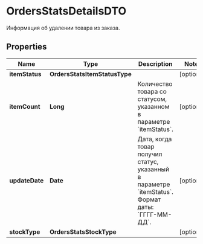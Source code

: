 

# OrdersStatsDetailsDTO

Информация об удалении товара из заказа.

## Properties

| Name | Type | Description | Notes |
|------------ | ------------- | ------------- | -------------|
|**itemStatus** | **OrdersStatsItemStatusType** |  |  [optional] |
|**itemCount** | **Long** | Количество товара со статусом, указанном в параметре &#x60;itemStatus&#x60;. |  [optional] |
|**updateDate** | **Date** | Дата, когда товар получил статус, указанный в параметре &#x60;itemStatus&#x60;.  Формат даты: &#x60;ГГГГ-ММ-ДД&#x60;.  |  [optional] |
|**stockType** | **OrdersStatsStockType** |  |  [optional] |



